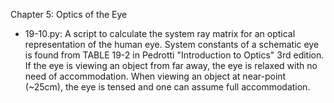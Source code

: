 Chapter 5: Optics of the Eye

* 19-10.py:
A script to calculate the system ray matrix for an optical representation of the human eye. System constants of a schematic eye is found from TABLE 19-2 in Pedrotti "Introduction to Optics" 3rd edition. If the eye is viewing an object from far away, the eye is relaxed with no need of accommodation. When viewing an object at near-point (~25cm), the eye is tensed and one can assume full accommodation.
